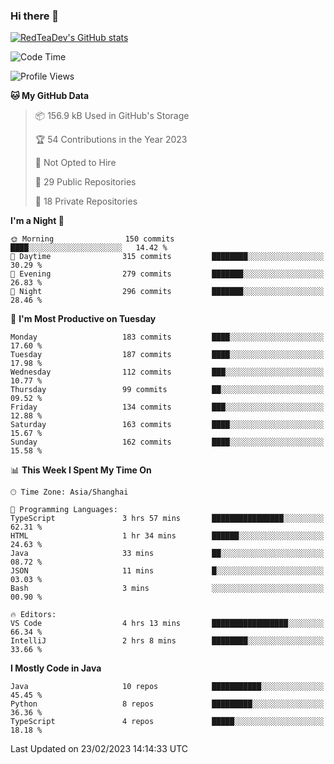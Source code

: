 ### Hi there 👋

<!--
**RedTeaDev/RedTeaDev** is a ✨ _special_ ✨ repository because its `README.md` (this file) appears on your GitHub profile.

Here are some ideas to get you started:

- 🔭 I’m currently working on ...
- 🌱 I’m currently learning ...
- 👯 I’m looking to collaborate on ...
- 🤔 I’m looking for help with ...
- 💬 Ask me about ...
- 📫 How to reach me: ...
- 😄 Pronouns: ...
- ⚡ Fun fact: ...
-->

<!--
[![wakatime](https://wakatime.com/badge/user/6b101ed0-04c0-4490-9283-eb61f2efff96.svg)](https://wakatime.com/@6b101ed0-04c0-4490-9283-eb61f2efff96)
!-->

[![RedTeaDev's GitHub stats](https://github-readme-stats.vercel.app/api?username=RedTeaDev)](https://github.com/anuraghazra/github-readme-stats)
<!--
[![willianrod's wakatime stats](https://github-readme-stats.vercel.app/api/wakatime?username=RedTeaDev)](https://github.com/anuraghazra/github-readme-stats)
!-->
<!--START_SECTION:waka-->
![Code Time](http://img.shields.io/badge/Code%20Time-1%2C199%20hrs%2020%20mins-blue)

![Profile Views](http://img.shields.io/badge/Profile%20Views-5-blue)

**🐱 My GitHub Data** 

> 📦 156.9 kB Used in GitHub's Storage 
 > 
> 🏆 54 Contributions in the Year 2023
 > 
> 🚫 Not Opted to Hire
 > 
> 📜 29 Public Repositories 
 > 
> 🔑 18 Private Repositories 
 > 
**I'm a Night 🦉** 

```text
🌞 Morning                150 commits         ████░░░░░░░░░░░░░░░░░░░░░   14.42 % 
🌆 Daytime                315 commits         ████████░░░░░░░░░░░░░░░░░   30.29 % 
🌃 Evening                279 commits         ███████░░░░░░░░░░░░░░░░░░   26.83 % 
🌙 Night                  296 commits         ███████░░░░░░░░░░░░░░░░░░   28.46 % 
```
📅 **I'm Most Productive on Tuesday** 

```text
Monday                   183 commits         ████░░░░░░░░░░░░░░░░░░░░░   17.60 % 
Tuesday                  187 commits         ████░░░░░░░░░░░░░░░░░░░░░   17.98 % 
Wednesday                112 commits         ███░░░░░░░░░░░░░░░░░░░░░░   10.77 % 
Thursday                 99 commits          ██░░░░░░░░░░░░░░░░░░░░░░░   09.52 % 
Friday                   134 commits         ███░░░░░░░░░░░░░░░░░░░░░░   12.88 % 
Saturday                 163 commits         ████░░░░░░░░░░░░░░░░░░░░░   15.67 % 
Sunday                   162 commits         ████░░░░░░░░░░░░░░░░░░░░░   15.58 % 
```


📊 **This Week I Spent My Time On** 

```text
🕑︎ Time Zone: Asia/Shanghai

💬 Programming Languages: 
TypeScript               3 hrs 57 mins       ████████████████░░░░░░░░░   62.31 % 
HTML                     1 hr 34 mins        ██████░░░░░░░░░░░░░░░░░░░   24.63 % 
Java                     33 mins             ██░░░░░░░░░░░░░░░░░░░░░░░   08.72 % 
JSON                     11 mins             █░░░░░░░░░░░░░░░░░░░░░░░░   03.03 % 
Bash                     3 mins              ░░░░░░░░░░░░░░░░░░░░░░░░░   00.90 % 

🔥 Editors: 
VS Code                  4 hrs 13 mins       █████████████████░░░░░░░░   66.34 % 
IntelliJ                 2 hrs 8 mins        ████████░░░░░░░░░░░░░░░░░   33.66 % 
```

**I Mostly Code in Java** 

```text
Java                     10 repos            ███████████░░░░░░░░░░░░░░   45.45 % 
Python                   8 repos             █████████░░░░░░░░░░░░░░░░   36.36 % 
TypeScript               4 repos             █████░░░░░░░░░░░░░░░░░░░░   18.18 % 
```




 Last Updated on 23/02/2023 14:14:33 UTC
<!--END_SECTION:waka-->


